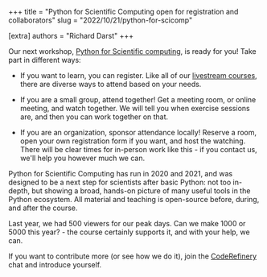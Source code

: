+++
title = "Python for Scientific Computing open for registration and collaborators"
slug = "2022/10/21/python-for-scicomp"

[extra]
authors = "Richard Darst"
+++

Our next workshop, [Python for Scientific
computing](https://scicomp.aalto.fi/training/scip/python-for-scicomp-2022/),
is ready for you!  Take part in different ways:

* If you want to learn, you can register.  Like all of our [livestream
  courses](https://coderefinery.github.io/manuals/how-to-attend-stream/),
  there are diverse ways to attend based on your needs.

* If you are a small group, attend together!  Get a meeting room, or
  online meeting, and watch together.  We will tell you when exercise
  sessions are, and then you can work together on that.

* If you are an organization, sponsor attendance locally!  Reserve a
  room, open your own registration form if you want, and host the
  watching.  There will be clear times for in-person work like this -
  if you contact us, we'll help you however much we can.

Python for Scientific Computing has run in 2020 and 2021, and was
designed to be a next step for scientists after basic Python: not too
in-depth, but showing a broad, hands-on picture of many useful tools
in the Python ecosystem.  All material and teaching is open-source
before, during, and after the course.

Last year, we had 500 viewers for our peak days.  Can we make 1000 or
5000 this year? - the course certainly supports it, and with your
help, we can.

If you want to contribute more (or see how we do it), join the
[CodeRefinery](https://coderefinery.github.io/manuals/chat/) chat and
introduce yourself.
